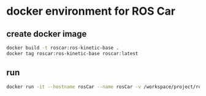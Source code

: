 # docker environment for ROS Car

## create docker image

```sh
docker build -t roscar:ros-kinetic-base .
docker tag roscar:ros-kinetic-base roscar:latest
```

## run

```sh
docker run -it --hostname rosCar --name rosCar -v /workspace/project/rosCar/car:/car roscar:ros-kinetic-base bash
```
